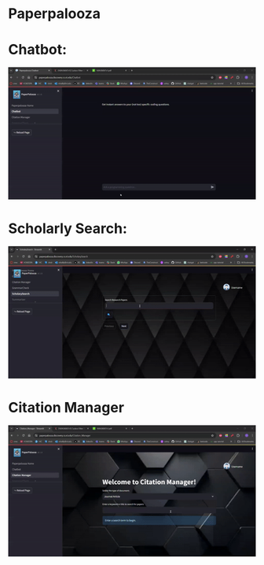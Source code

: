 # Paperpalooza

# Chatbot:
![Feature Demo](/images/chatbot.gif)

# Scholarly Search:
![Feature Demo](/images/scholarly_search.gif)

# Citation Manager
![Feature Demo](/images/citation_manager.gif)
